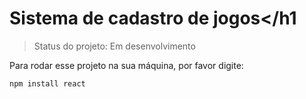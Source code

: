 # Sistema de cadastro de jogos</h1 

> Status do projeto: Em desenvolvimento

Para rodar esse projeto na sua máquina, por favor digite:

```
npm install react
```


